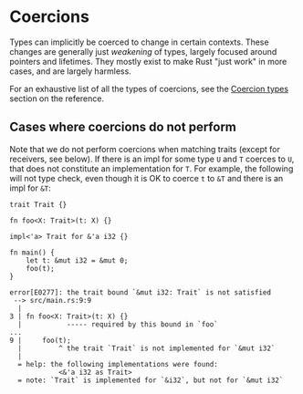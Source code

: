 # Coercions

Types can implicitly be coerced to change in certain contexts. These changes are
generally just *weakening* of types, largely focused around pointers and
lifetimes. They mostly exist to make Rust "just work" in more cases, and are
largely harmless.

For an exhaustive list of all the types of coercions, see the [Coercion types] section on the reference.

## Cases where coercions do not perform

Note that we do not perform coercions when matching traits (except for
receivers, see below). If there is an impl for some type `U` and `T` coerces to
`U`, that does not constitute an implementation for `T`. For example, the
following will not type check, even though it is OK to coerce `t` to `&T` and
there is an impl for `&T`:

```rust,compile_fail
trait Trait {}

fn foo<X: Trait>(t: X) {}

impl<'a> Trait for &'a i32 {}

fn main() {
    let t: &mut i32 = &mut 0;
    foo(t);
}
```

```text
error[E0277]: the trait bound `&mut i32: Trait` is not satisfied
 --> src/main.rs:9:9
  |
3 | fn foo<X: Trait>(t: X) {}
  |           ----- required by this bound in `foo`
...
9 |     foo(t);
  |         ^ the trait `Trait` is not implemented for `&mut i32`
  |
  = help: the following implementations were found:
            <&'a i32 as Trait>
  = note: `Trait` is implemented for `&i32`, but not for `&mut i32`
```

[Coercion types]: ../reference/type-coercions.html#coercion-types
